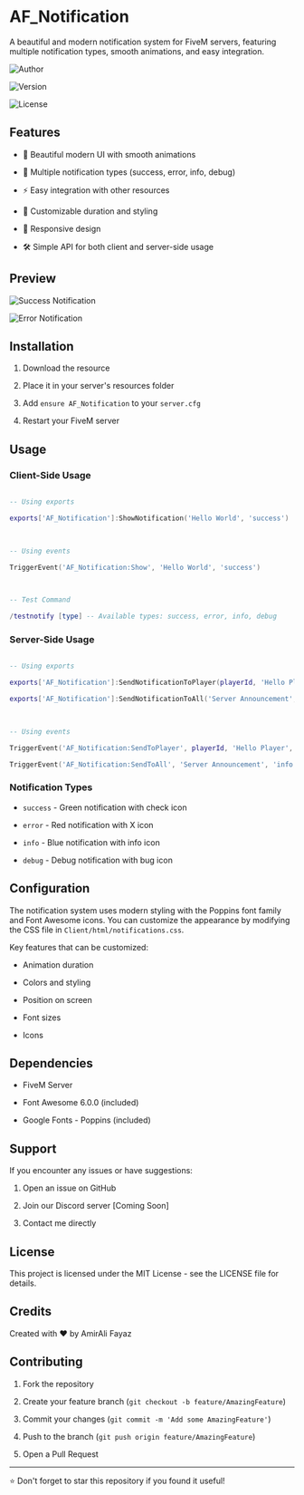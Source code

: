 # AF_Notification

  

A beautiful and modern notification system for FiveM servers, featuring multiple notification types, smooth animations, and easy integration.

  

![Author](https://img.shields.io/badge/author-AmirAli%20Fayaz-blue.svg)

![Version](https://img.shields.io/badge/version-1.0.0-green.svg)

![License](https://img.shields.io/badge/license-MIT-red.svg)

  

## Features

  

- 🎨 Beautiful modern UI with smooth animations

- 🎯 Multiple notification types (success, error, info, debug)

- ⚡ Easy integration with other resources

- 🔧 Customizable duration and styling

- 📱 Responsive design

- 🛠️ Simple API for both client and server-side usage

  

## Preview

![Success Notification](https://i.ibb.co/ZRz5WPg0/image.png)

![Error Notification](https://i.ibb.co/0ykkrKR3/image.png)

  

## Installation

  

1. Download the resource

2. Place it in your server's resources folder

3. Add `ensure AF_Notification` to your `server.cfg`

4. Restart your FiveM server

  

## Usage

  

### Client-Side Usage

  

```lua

-- Using exports

exports['AF_Notification']:ShowNotification('Hello World', 'success')

  

-- Using events

TriggerEvent('AF_Notification:Show', 'Hello World', 'success')

  

-- Test Command

/testnotify [type] -- Available types: success, error, info, debug

```

  

### Server-Side Usage

  

```lua

-- Using exports

exports['AF_Notification']:SendNotificationToPlayer(playerId, 'Hello Player', 'success')

exports['AF_Notification']:SendNotificationToAll('Server Announcement', 'info')

  

-- Using events

TriggerEvent('AF_Notification:SendToPlayer', playerId, 'Hello Player', 'success')

TriggerEvent('AF_Notification:SendToAll', 'Server Announcement', 'info')

```

  

### Notification Types

  

-  `success` - Green notification with check icon

-  `error` - Red notification with X icon

-  `info` - Blue notification with info icon

-  `debug` - Debug notification with bug icon

  

## Configuration

  

The notification system uses modern styling with the Poppins font family and Font Awesome icons. You can customize the appearance by modifying the CSS file in `Client/html/notifications.css`.

  

Key features that can be customized:

- Animation duration

- Colors and styling

- Position on screen

- Font sizes

- Icons

  

## Dependencies

  

- FiveM Server

- Font Awesome 6.0.0 (included)

- Google Fonts - Poppins (included)

  

## Support

  

If you encounter any issues or have suggestions:

1. Open an issue on GitHub

2. Join our Discord server [Coming Soon]

3. Contact me directly

  

## License

  

This project is licensed under the MIT License - see the LICENSE file for details.

  

## Credits

  

Created with ❤️ by AmirAli Fayaz

  

## Contributing

  

1. Fork the repository

2. Create your feature branch (`git checkout -b feature/AmazingFeature`)

3. Commit your changes (`git commit -m 'Add some AmazingFeature'`)

4. Push to the branch (`git push origin feature/AmazingFeature`)

5. Open a Pull Request

  

---

⭐ Don't forget to star this repository if you found it useful!